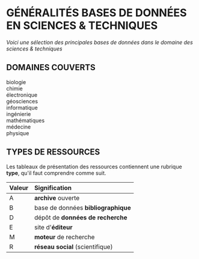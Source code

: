 # GÉNÉRALITÉS BASES DE DONNÉES EN SCIENCES & TECHNIQUES

*Voici une sélection des principales bases de données dans le domaine des sciences & techniques*   

## DOMAINES COUVERTS

biologie   
chimie   
électronique   
géosciences   
informatique   
ingénierie   
mathématiques   
médecine   
physique   

## TYPES DE RESSOURCES

Les tableaux de présentation des ressources contiennent une rubrique **type**, qu'il faut comprendre comme suit.

| Valeur | Signification |
| :----- | :------------ |
| A | **archive** ouverte |
| B | base de données **bibliographique** |
| D | dépôt de **données de recherche** |
| E | site d'**éditeur** |
| M | **moteur** de recherche |
| R | **réseau social** (scientifique) |

